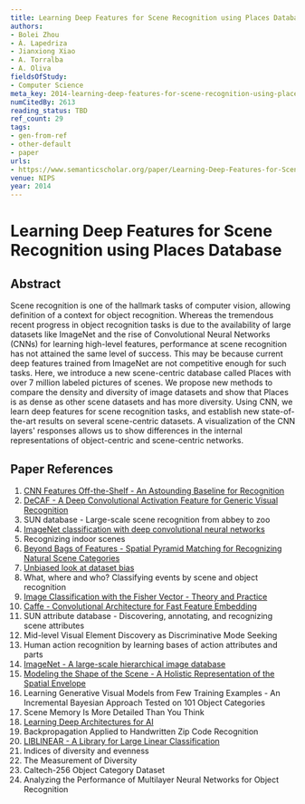 ```yaml
---
title: Learning Deep Features for Scene Recognition using Places Database
authors:
- Bolei Zhou
- À. Lapedriza
- Jianxiong Xiao
- A. Torralba
- A. Oliva
fieldsOfStudy:
- Computer Science
meta_key: 2014-learning-deep-features-for-scene-recognition-using-places-database
numCitedBy: 2613
reading_status: TBD
ref_count: 29
tags:
- gen-from-ref
- other-default
- paper
urls:
- https://www.semanticscholar.org/paper/Learning-Deep-Features-for-Scene-Recognition-using-Zhou-Lapedriza/9667f8264745b626c6173b1310e2ff0298b09cfc?sort=total-citations
venue: NIPS
year: 2014
---
```


# Learning Deep Features for Scene Recognition using Places Database

## Abstract

Scene recognition is one of the hallmark tasks of computer vision, allowing definition of a context for object recognition. Whereas the tremendous recent progress in object recognition tasks is due to the availability of large datasets like ImageNet and the rise of Convolutional Neural Networks (CNNs) for learning high-level features, performance at scene recognition has not attained the same level of success. This may be because current deep features trained from ImageNet are not competitive enough for such tasks. Here, we introduce a new scene-centric database called Places with over 7 million labeled pictures of scenes. We propose new methods to compare the density and diversity of image datasets and show that Places is as dense as other scene datasets and has more diversity. Using CNN, we learn deep features for scene recognition tasks, and establish new state-of-the-art results on several scene-centric datasets. A visualization of the CNN layers' responses allows us to show differences in the internal representations of object-centric and scene-centric networks.

## Paper References

1. [CNN Features Off-the-Shelf - An Astounding Baseline for Recognition](2014-cnn-features-off-the-shelf-an-astounding-baseline-for-recognition)
2. [DeCAF - A Deep Convolutional Activation Feature for Generic Visual Recognition](2014-decaf-a-deep-convolutional-activation-feature-for-generic-visual-recognition)
3. SUN database - Large-scale scene recognition from abbey to zoo
4. [ImageNet classification with deep convolutional neural networks](2012-alexnet.md)
5. Recognizing indoor scenes
6. [Beyond Bags of Features - Spatial Pyramid Matching for Recognizing Natural Scene Categories](2006-beyond-bags-of-features-spatial-pyramid-matching-for-recognizing-natural-scene-categories)
7. [Unbiased look at dataset bias](2011-unbiased-look-at-dataset-bias)
8. What, where and who? Classifying events by scene and object recognition
9. [Image Classification with the Fisher Vector - Theory and Practice](2013-image-classification-with-the-fisher-vector-theory-and-practice)
10. [Caffe - Convolutional Architecture for Fast Feature Embedding](2014-caffe-convolutional-architecture-for-fast-feature-embedding)
11. SUN attribute database - Discovering, annotating, and recognizing scene attributes
12. Mid-level Visual Element Discovery as Discriminative Mode Seeking
13. Human action recognition by learning bases of action attributes and parts
14. [ImageNet - A large-scale hierarchical image database](2009-imagenet-a-large-scale-hierarchical-image-database)
15. [Modeling the Shape of the Scene - A Holistic Representation of the Spatial Envelope](2004-modeling-the-shape-of-the-scene-a-holistic-representation-of-the-spatial-envelope)
16. Learning Generative Visual Models from Few Training Examples - An Incremental Bayesian Approach Tested on 101 Object Categories
17. Scene Memory Is More Detailed Than You Think
18. [Learning Deep Architectures for AI](2007-learning-deep-architectures-for-ai)
19. Backpropagation Applied to Handwritten Zip Code Recognition
20. [LIBLINEAR - A Library for Large Linear Classification](2008-liblinear-a-library-for-large-linear-classification)
21. Indices of diversity and evenness
22. The Measurement of Diversity
23. Caltech-256 Object Category Dataset
24. Analyzing the Performance of Multilayer Neural Networks for Object Recognition
